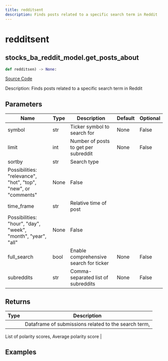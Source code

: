 ```yaml
---
title: redditsent
description: Finds posts related to a specific search term in Reddit
---
```

# redditsent

## stocks_ba_reddit_model.get_posts_about

```python
def redditsen) -> None:
```
[Source Code](https://github.com/OpenBB-finance/OpenBBTerminal/tree/main/openbb_terminal/decorators.py#L868)

Description: Finds posts related to a specific search term in Reddit

## Parameters

| Name | Type | Description | Default | Optional |
| ---- | ---- | ----------- | ------- | -------- |
| symbol | str | Ticker symbol to search for | None | False |
| limit | int | Number of posts to get per subreddit | None | False |
| sortby | str | Search type
Possibilities: "relevance", "hot", "top", "new", or "comments" | None | False |
| time_frame | str | Relative time of post
Possibilities: "hour", "day", "week", "month", "year", "all" | None | False |
| full_search | bool | Enable comprehensive search for ticker | None | False |
| subreddits | str | Comma-separated list of subreddits | None | False |

## Returns

| Type | Description |
| ---- | ----------- |
|  | Dataframe of submissions related to the search term,
List of polarity scores,
Average polarity score |

## Examples

